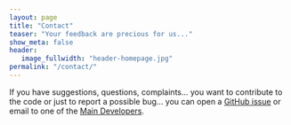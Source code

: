 ```yaml
---
layout: page
title: "Contact"
teaser: "Your feedback are precious for us..."
show_meta: false
header:
   image_fullwidth: "header-homepage.jpg"
permalink: "/contact/"
---
```


If you have suggestions, questions, complaints...  you want to
contribute to the code or just to report a possible bug... you can
open a [GitHub issue](https://github.com/epfl-cosmo/i-pi-dev/issues) or email to
one of the [Main Developers](i-pi-dev/about/developers).

